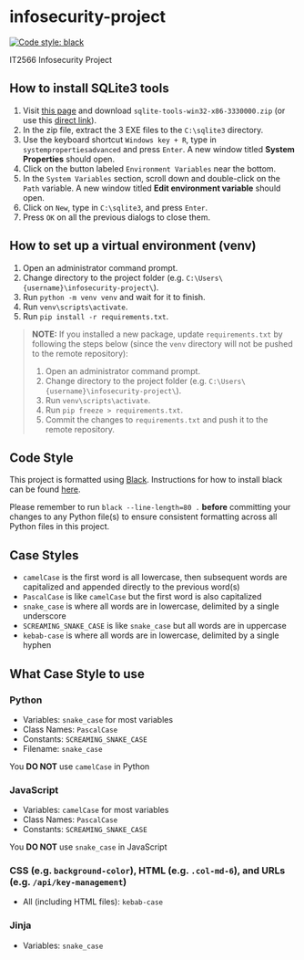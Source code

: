 # infosecurity-project

[![Code style: black](https://img.shields.io/badge/code%20style-black-000000.svg)](https://github.com/psf/black)

IT2566 Infosecurity Project

## How to install SQLite3 tools

1. Visit [this page](https://www.sqlite.org/download.html) and download `sqlite-tools-win32-x86-3330000.zip` (or use this [direct link](https://www.sqlite.org/2020/sqlite-tools-win32-x86-3330000.zip)).
2. In the zip file, extract the 3 EXE files to the `C:\sqlite3` directory.
3. Use the keyboard shortcut `Windows key + R`, type in `systempropertiesadvanced` and press `Enter`. A new window titled **System Properties** should open.
4. Click on the button labeled `Environment Variables` near the bottom.
5. In the `System Variables` section, scroll down and double-click on the `Path` variable. A new window titled **Edit environment variable** should open.
6. Click on `New`, type in `C:\sqlite3`, and press `Enter`.
7. Press `OK` on all the previous dialogs to close them.

## How to set up a virtual environment (venv)

1. Open an administrator command prompt.
2. Change directory to the project folder (e.g. `C:\Users\{username}\infosecurity-project\`).
3. Run `python -m venv venv` and wait for it to finish.
4. Run `venv\scripts\activate`.
5. Run `pip install -r requirements.txt`.

> **NOTE:** If you installed a new package, update `requirements.txt` by following the steps below (since the `venv` directory will not be pushed to the remote repository):
>
> 1. Open an administrator command prompt.
> 2. Change directory to the project folder (e.g. `C:\Users\{username}\infosecurity-project\`).
> 3. Run `venv\scripts\activate`.
> 4. Run `pip freeze > requirements.txt`.
> 5. Commit the changes to `requirements.txt` and push it to the remote repository.

## Code Style

This project is formatted using [Black](https://github.com/psf/black). Instructions for how to install black can be found [here](https://github.com/psf/black#installation-and-usage).

Please remember to run `black --line-length=80 .` **before** committing your changes to any Python file(s) to ensure consistent formatting across all Python files in this project.


## Case Styles

- `camelCase` is the first word is all lowercase, then subsequent words are capitalized and appended directly to the previous word(s)
- `PascalCase` is like `camelCase` but the first word is also capitalized
- `snake_case` is where all words are in lowercase, delimited by a single underscore
- `SCREAMING_SNAKE_CASE` is like `snake_case` but all words are in uppercase
- `kebab-case` is where all words are in lowercase, delimited by a single hyphen

## What Case Style to use

### Python

- Variables: `snake_case` for most variables
- Class Names: `PascalCase`
- Constants: `SCREAMING_SNAKE_CASE`
- Filename: `snake_case`

You **DO NOT** use `camelCase` in Python

### JavaScript

- Variables: `camelCase` for most variables
- Class Names: `PascalCase`
- Constants: `SCREAMING_SNAKE_CASE`

You **DO NOT** use `snake_case` in JavaScript

### CSS (e.g. `background-color`), HTML (e.g. `.col-md-6`), and URLs (e.g. `/api/key-management`)

- All (including HTML files): `kebab-case`

### Jinja

- Variables: `snake_case`
